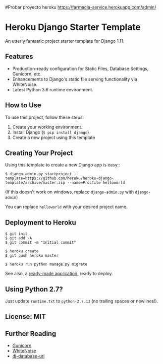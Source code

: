 #Probar proyecto heroku
https://farmacia-service.herokuapp.com/admin/

# Heroku Django Starter Template

An utterly fantastic project starter template for Django 1.11.

## Features

- Production-ready configuration for Static Files, Database Settings, Gunicorn, etc.
- Enhancements to Django's static file serving functionality via WhiteNoise.
- Latest Python 3.6 runtime environment. 

## How to Use

To use this project, follow these steps:

1. Create your working environment.
2. Install Django (`$ pip install django`)
3. Create a new project using this template

## Creating Your Project

Using this template to create a new Django app is easy::

    $ django-admin.py startproject --template=https://github.com/heroku/heroku-django-template/archive/master.zip --name=Procfile helloworld

(If this doesn't work on windows, replace `django-admin.py` with `django-admin`)

You can replace ``helloworld`` with your desired project name.

## Deployment to Heroku

    $ git init
    $ git add -A
    $ git commit -m "Initial commit"

    $ heroku create
    $ git push heroku master

    $ heroku run python manage.py migrate

See also, a [ready-made application](https://github.com/heroku/python-getting-started), ready to deploy.

## Using Python 2.7?

Just update `runtime.txt` to `python-2.7.13` (no trailing spaces or newlines!).


## License: MIT

## Further Reading

- [Gunicorn](https://warehouse.python.org/project/gunicorn/)
- [WhiteNoise](https://warehouse.python.org/project/whitenoise/)
- [dj-database-url](https://warehouse.python.org/project/dj-database-url/)
